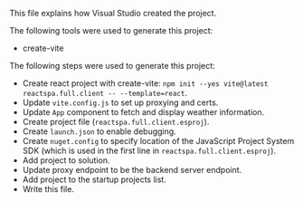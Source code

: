 This file explains how Visual Studio created the project.

The following tools were used to generate this project:
- create-vite

The following steps were used to generate this project:
- Create react project with create-vite: `npm init --yes vite@latest reactspa.full.client -- --template=react`.
- Update `vite.config.js` to set up proxying and certs.
- Update `App` component to fetch and display weather information.
- Create project file (`reactspa.full.client.esproj`).
- Create `launch.json` to enable debugging.
- Create `nuget.config` to specify location of the JavaScript Project System SDK (which is used in the first line in `reactspa.full.client.esproj`).
- Add project to solution.
- Update proxy endpoint to be the backend server endpoint.
- Add project to the startup projects list.
- Write this file.
